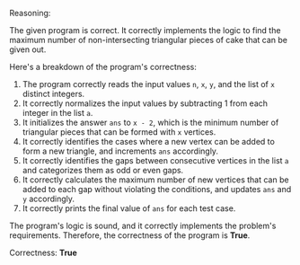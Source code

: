 Reasoning:

The given program is correct. It correctly implements the logic to find the maximum number of non-intersecting triangular pieces of cake that can be given out.

Here's a breakdown of the program's correctness:

1. The program correctly reads the input values `n`, `x`, `y`, and the list of `x` distinct integers.
2. It correctly normalizes the input values by subtracting 1 from each integer in the list `a`.
3. It initializes the answer `ans` to `x - 2`, which is the minimum number of triangular pieces that can be formed with `x` vertices.
4. It correctly identifies the cases where a new vertex can be added to form a new triangle, and increments `ans` accordingly.
5. It correctly identifies the gaps between consecutive vertices in the list `a` and categorizes them as odd or even gaps.
6. It correctly calculates the maximum number of new vertices that can be added to each gap without violating the conditions, and updates `ans` and `y` accordingly.
7. It correctly prints the final value of `ans` for each test case.

The program's logic is sound, and it correctly implements the problem's requirements. Therefore, the correctness of the program is **True**.

Correctness: **True**